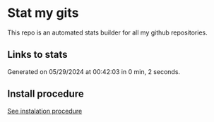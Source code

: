 # Stat my gits

This repo is an automated stats builder for all my github repositories.

## Links to stats


Generated on 05/29/2024 at 00:42:03 in 0 min, 2 seconds.

## Install procedure

[See instalation procedure](./src/install.md)
